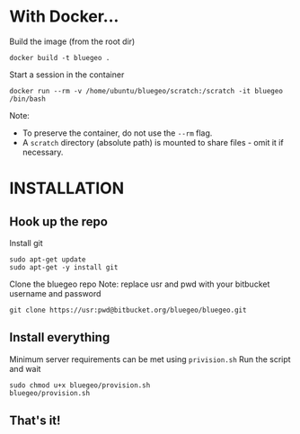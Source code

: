 With Docker...
==============
Build the image (from the root dir)

```docker build -t bluegeo .```

Start a session in the container

```
docker run --rm -v /home/ubuntu/bluegeo/scratch:/scratch -it bluegeo /bin/bash
```

Note:
* To preserve the container, do not use the `--rm` flag.
* A `scratch` directory (absolute path) is mounted to share files - omit it if necessary.

INSTALLATION
==========

## Hook up the repo
Install git

```
sudo apt-get update
sudo apt-get -y install git
```

Clone the bluegeo repo
Note: replace usr and pwd with your bitbucket username and password

```git clone https://usr:pwd@bitbucket.org/bluegeo/bluegeo.git```

## Install everything
Minimum server requirements can be met using `privision.sh`
Run the script and wait

```
sudo chmod u+x bluegeo/provision.sh
bluegeo/provision.sh
```

## That's it!
